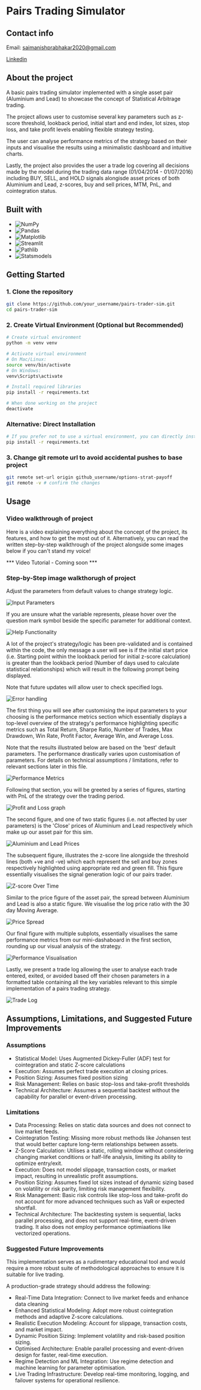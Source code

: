 # Pairs Trading Simulator

## Contact info

Email: saimanishprabhakar2020@gmail.com

[Linkedin](https://www.linkedin.com/in/saimanish-prabhakar-3074351a0/)

## About the project

A basic pairs trading simulator implemented with a single asset pair (Aluminium and Lead) to showcase the concept 
of Statistical Arbitrage trading. 

The project allows user to customise several key parameters such as z-score threshold, lookback period, initial 
start and end index, lot sizes, stop loss, and take profit levels enabling flexible strategy testing. 

The user can analyse performance metrics of the strategy based on their inputs and visualise the results using a minimalistic dashboard and intuitive charts. 

Lastly, the project also provides the user a trade log covering all decisions made by the model during the trading data range (01/04/2014 - 01/07/2016) including BUY, SELL, and HOLD signals alongisde asset prices of both Aluminium and Lead, z-scores, buy and sell prices, MTM, PnL, and cointegration status. 

## Built with

- <img src="https://img.shields.io/badge/NumPy-013243?style=for-the-badge&logo=numpy&logoColor=white" alt="NumPy">

- <img src="https://img.shields.io/badge/Pandas-150458?style=for-the-badge&logo=pandas&logoColor=white" alt="Pandas">

- <img src="https://img.shields.io/badge/Matplotlib-11557c?style=for-the-badge&logo=python&logoColor=white" alt="Matplotlib">

- <img src="https://img.shields.io/badge/Streamlit-FF4B4B?style=for-the-badge&logo=streamlit&logoColor=white" alt="Streamlit">

- <img src="https://img.shields.io/badge/Pathlib-3776AB?style=for-the-badge&logo=python&logoColor=white" alt="Pathlib">

- <img src="https://img.shields.io/badge/Statsmodels-3776AB?style=for-the-badge&logo=python&logoColor=white" alt="Statsmodels">

## Getting Started

### 1. Clone the repository
```bash
git clone https://github.com/your_username/pairs-trader-sim.git
cd pairs-trader-sim
```
### 2. Create Virtual Environment (Optional but Recommended)
```bash
# Create virtual environment
python -m venv venv

# Activate virtual environment
# On Mac/Linux:
source venv/bin/activate
# On Windows:
venv\Scripts\activate

# Install required libraries
pip install -r requirements.txt

# When done working on the project
deactivate
```
### Alternative: Direct Installation
```bash
# If you prefer not to use a virtual environment, you can directly install dependencies
pip install -r requirements.txt
```
### 3. Change git remote url to avoid accidental pushes to base project
```bash
git remote set-url origin github_username/options-strat-payoff
git remote -v # confirm the changes
```
## Usage

### Video walkthrough of project

Here is a video explaining everything about the concept of the project, its features, and how to get the most 
out of it. Alternatively, you can read the written step-by-step walkthrough of the project alongside some images 
below if you can't stand my voice!

*** Video Tutorial - Coming soon ***

### Step-by-Step image walkthorugh of project

Adjust the parameters from default values to change strategy logic.

![Input Parameters](images/input_parameters.png)

If you are unsure what the variable represents, please hover over the question mark symbol beside the specific 
parameter for additional context. 

![Help Functionality](images/help_functionality_input_parameters.png)

A lot of the project's strategy/logic has been pre-validated and is contained within the code, the only message a user 
will see is if the initial start price (i.e. Starting point within the lookback period for initial z-score calculation)
is greater than the lookback period (Number of days used to calculate statistical relationships) which will result in the
following prompt being displayed. 

Note that future updates will allow user to check specified logs.

![Error handling](images/validation-error_handling.png)

The first thing you will see after customising the input parameters to your choosing is the performance metrics section
which essentially displays a top-level overview of the strategy's performance highlighting specific metrics such as 
Total Return, Sharpe Ratio, Number of Trades, Max Drawdown, Win Rate, Profit Factor, Average Win, and Average Loss.

Note that the results illustrated below are based on the 'best' default parameters. The performance drastically
varies upon customisation of parameters. For details on technical assumptions / limitations, refer to relevant sections
later in this file. 

![Performance Metrics](images/performance_metrics_example.png)

Following that section, you will be greeted by a series of figures, starting with PnL of the strategy over the trading period.

![Profit and Loss graph](images/Example_PnL_graph.png)

The second figure, and one of two static figures (i.e. not affected by user parameters) is the 'Close' prices of Aluminium and Lead respectively which make up our asset pair for this sim. 

![Aluminium and Lead Prices](images/Aluminium_and_Lead_Prices_graph.png)

The subsequent figure, illustrates the z-score line alongside the threshold lines (both +ve and -ve) which each represent the sell and buy zones respectively highlighted using appropriate red and green fill. This figure essentially visualises the signal generation logic of our pairs trader.

![Z-score Over Time](images/Z-score_graph.png)

Similar to the price figure of the asset pair, the spread between Aluminium and Lead is also a static figure. We visualise the log price ratio with the 30 day Moving Average.

![Price Spread](images/price_spread_graph.png)

Our final figure with multiple subplots, essentially visualises the same performance metrics from our mini-dashaboard in the first section, rounding up our visual analysis of the strategy.  

![Performance Visualisation](images/performance_viz_graph.png)

Lastly, we present a trade log allowing the user to analyse each trade entered, exited, or avoided based off their chosen parameters in a formatted table containing all the key variables relevant to this simple implementation of a pairs trading strategy. 

![Trade Log](images/trade_log_example_graph.png)

## Assumptions, Limitations, and Suggested Future Improvements

### Assumptions

- Statistical Model: Uses Augmented Dickey-Fuller (ADF) test for cointegration and static Z-score calculations
- Execution: Assumes perfect trade execution at closing prices.
- Position Sizing: Assumes fixed position sizing
- Risk Management: Relies on basic stop-loss and take-profit thresholds
- Technical Architecture: Assumes a sequential backtest without the capability for parallel or event-driven processing.

### Limitations

- Data Processing: Relies on static data sources and does not connect to live market feeds.
- Cointegration Testing: Missing more robust methods like Johansen test that would better capture long-term relationships between assets.
- Z-Score Calculation: Utilises a static, rolling window without considering changing market conditions or half-life analysis, limiting its ability to optimize entry/exit.
- Execution: Does not model slippage, transaction costs, or market impact, resulting in unrealistic profit assumptions.
- Position Sizing: Assumes fixed lot sizes instead of dynamic sizing based on volatility or risk parity, limiting risk management flexibility.
- Risk Management: Basic risk controls like stop-loss and take-profit do not account for more advanced techniques such as VaR or expected shortfall.
- Technical Architecture: The backtesting system is sequential, lacks parallel processing, and does not support real-time, event-driven trading. It also does not employ performance optimiaations like vectorized operations.

### Suggested Future Improvements

This implementation serves as a rudimentary educational tool and would require a more robust suite of methodological approaches to ensure it is suitable for live trading. 

A production-grade strategy should address the following:

- Real-Time Data Integration: Connect to live market feeds and enhance data cleaning
- Enhanced Statistical Modeling: Adopt more robust cointegration methods and adaptive Z-score calculations.
- Realistic Execution Modeling: Account for slippage, transaction costs, and market impact.
- Dynamic Position Sizing: Implement volatility and risk-based position sizing.
- Optimised Architecture: Enable parallel processing and event-driven design for faster, real-time execution.
- Regime Detection and ML Integration: Use regime detection and machine learning for parameter optimisation.
- Live Trading Infrastructure: Develop real-time monitoring, logging, and failover systems for operational resilience.



































